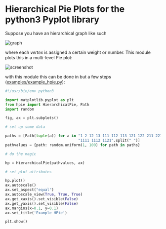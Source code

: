 # Hierarchical Pie Plots for the python3 Pyplot library

Suppose you have an hierarchical graph like such

![graph](readme_files/example_numbering.png)

where each *vertex* is assigned a certain weight or number. 
This module plots this in a multi-level Pie plot:

![screenshot](readme_files/scrot.png)

with this module this can be done in but a few steps 
([examples/example_hpie.py](```example_hpie.py```)):

```python
#!/usr/bin/env python3

import matplotlib.pyplot as plt
from hpie import HierarchicalPie, Path
import random

fig, ax = plt.subplots()

# set up some data

paths = [Path(tuple(a)) for a in "1 2 12 13 111 112 113 121 122 211 221 222 "
                                 "1111 1112 1121".split(" ")]
pathvalues = {path: random.uniform(1, 100) for path in paths}

# do the magic

hp = HierarchicalPie(pathvalues, ax)

# set plot attributes

hp.plot()
ax.autoscale()
ax.set_aspect("equal")
ax.autoscale_view(True, True, True)
ax.get_xaxis().set_visible(False)
ax.get_yaxis().set_visible(False)
ax.margins(x=0.1, y=0.1)
ax.set_title('Example HPie')

plt.show()

